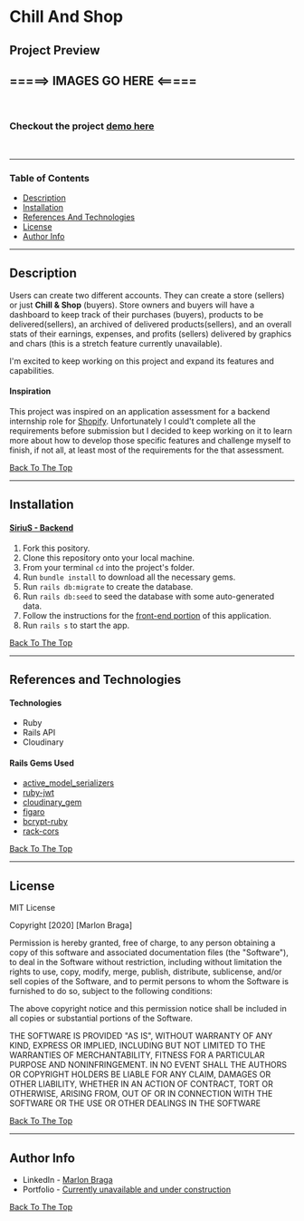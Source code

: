 # Chill And Shop

## Project Preview 

## =====> IMAGES GO HERE <=====

<br />

### Checkout the project [demo here](needs-to-work-ondemo)

<br />

---

### Table of Contents

- [Description](#description)
- [Installation](#installation)
- [References And Technologies](#references-and-technologies)
- [License](#license)
- [Author Info](#author-info)

---

## Description

Users can create two different accounts. They can create a store (sellers) or just **Chill & Shop** (buyers). Store owners and buyers will have a dashboard to keep track of their purchases (buyers), products to be delivered(sellers), an archived of delivered products(sellers), and an overall stats of their earnings, expenses, and profits (sellers) delivered by graphics and chars (this is a stretch feature currently unavailable).

I'm excited to keep working on this project and expand its features and capabilities.

#### Inspiration

This project was inspired on an application assessment for a backend internship role for [Shopify](shorturl.at/iCTY8). Unfortunately I could't complete all the requirements before submission but I decided to keep working on it to learn more about how to develop those specific features and challenge myself to finish, if not all, at least most of the requirements for the that assessment.

[Back To The Top](#chill-and-shop)

---

## Installation

#### [SiriuS - Backend](https://github.com/mrdbrg/chill-and-shop-backend)

1. Fork this pository.
1. Clone this repository onto your local machine.
1. From your terminal `cd` into the project's folder.
1. Run `bundle install` to download all the necessary gems.
1. Run `rails db:migrate` to create the database.
1. Run `rails db:seed` to seed the database with some auto-generated data.
1. Follow the instructions for the [front-end portion](https://github.com/mrdbrg/chill-and-shop-frontend) of this application. 
1. Run `rails s` to start the app.

[Back To The Top](#chill-and-shop)

---

## References and Technologies

#### Technologies

- Ruby
- Rails API
- Cloudinary

#### Rails Gems Used

- [active_model_serializers](https://github.com/rails-api/active_model_serializers)
- [ruby-jwt](https://github.com/jwt/ruby-jwt)
- [cloudinary_gem](https://github.com/cloudinary/cloudinary_gem)
- [figaro](https://github.com/laserlemon/figaro)
- [bcrypt-ruby](https://github.com/codahale/bcrypt-ruby)
- [rack-cors](https://github.com/cyu/rack-cors)

[Back To The Top](#chill-and-shop)

---

## License

MIT License

Copyright [2020] [Marlon Braga]

Permission is hereby granted, free of charge, to any person obtaining a copy of this software and associated documentation files (the "Software"), to deal in the Software without restriction, including without limitation the rights to use, copy, modify, merge, publish, distribute, sublicense, and/or sell copies of the Software, and to permit persons to whom the Software is furnished to do so, subject to the following conditions:

The above copyright notice and this permission notice shall be included in all copies or substantial portions of the Software.

THE SOFTWARE IS PROVIDED "AS IS", WITHOUT WARRANTY OF ANY KIND, EXPRESS OR IMPLIED, INCLUDING BUT NOT LIMITED TO THE WARRANTIES OF MERCHANTABILITY, FITNESS FOR A PARTICULAR PURPOSE AND NONINFRINGEMENT. IN NO EVENT SHALL THE AUTHORS OR COPYRIGHT HOLDERS BE LIABLE FOR ANY CLAIM, DAMAGES OR OTHER LIABILITY, WHETHER IN AN ACTION OF CONTRACT, TORT OR OTHERWISE, ARISING FROM, OUT OF OR IN CONNECTION WITH THE SOFTWARE OR THE USE OR OTHER DEALINGS IN THE SOFTWARE

[Back To The Top](#chill-and-shop)

---

## Author Info

- LinkedIn - [Marlon Braga](https://www.linkedin.com/in/marlon-braga/)
- Portfolio - [Currently unavailable and under construction](https://www.youtube.com/watch?v=oHg5SJYRHA0&ab_channel=cotter548)

[Back To The Top](#chill-and-shop)

